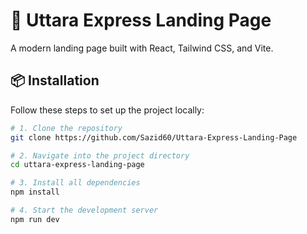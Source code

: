 # 🚌 Uttara Express Landing Page

A modern landing page built with React, Tailwind CSS, and Vite.

## 📦 Installation

Follow these steps to set up the project locally:

```bash
# 1. Clone the repository
git clone https://github.com/Sazid60/Uttara-Express-Landing-Page

# 2. Navigate into the project directory
cd uttara-express-landing-page

# 3. Install all dependencies
npm install

# 4. Start the development server
npm run dev
```
